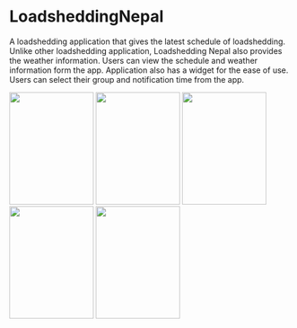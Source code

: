 # LoadsheddingNepal
A loadshedding application that gives the latest schedule of loadshedding. Unlike other loadshedding application, Loadshedding Nepal also provides the weather information. Users can view the schedule and weather information form the app. Application also has a widget for the ease of use. Users can select their group and notification time from the app.

<img src="http://i62.tinypic.com/2hgcnk3.png"  height="200" width="150"/>
<img src="http://i59.tinypic.com/2vd0ikz.png" height="200" width="150"/>
<img src="http://i58.tinypic.com/2largaf.png" height="200" width="150"/>
<img src="http://i60.tinypic.com/2hqbafr.png" height="200" width="150"/>
<img src="http://i57.tinypic.com/4q0qhu.png" height="200" width="150"/>
